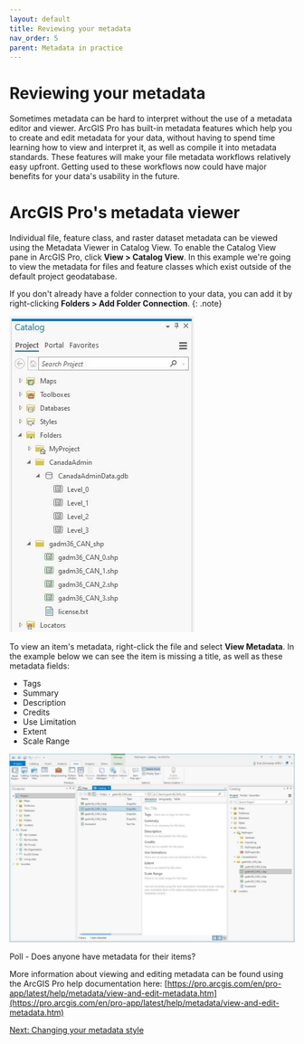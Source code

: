 ```yaml
---
layout: default
title: Reviewing your metadata
nav_order: 5
parent: Metadata in practice
---
```


# Reviewing your metadata

Sometimes metadata can be hard to interpret without the use of a metadata editor and viewer. ArcGIS Pro has built-in metadata features which help you to create and edit metadata for your data, without having to spend time learning how to view and interpret it, as well as compile it into metadata standards. These features will make your file metadata workflows relatively easy upfront. Getting used to these workflows now could have major benefits for your data's usability in the future.

# ArcGIS Pro's metadata viewer

Individual file, feature class, and raster dataset metadata can be viewed using the Metadata Viewer in Catalog View. To enable the Catalog View pane in ArcGIS Pro, click **View > Catalog View**. In this example we're going to view the metadata for files and feature classes which exist outside of the default project geodatabase.

If you don't already have a folder connection to your data, you can add it by right-clicking **Folders > Add Folder Connection**.
{: .note}

![Catalog View pane](images/catalogpane.jpg)

To view an item's metadata, right-click the file and select **View Metadata**. In the example below we can see the item is missing a title, as well as these metadata fields:

- Tags
- Summary
- Description
- Credits
- Use Limitation
- Extent
- Scale Range

![Viewing Metadata](images/viewingmetadata.jpg)

Poll - Does anyone have metadata for their items?

More information about viewing and editing metadata can be found using the ArcGIS Pro help documentation here: [https://pro.arcgis.com/en/pro-app/latest/help/metadata/view-and-edit-metadata.htm](https://pro.arcgis.com/en/pro-app/latest/help/metadata/view-and-edit-metadata.htm)

[Next: Changing your metadata style](changing-styles.html)
